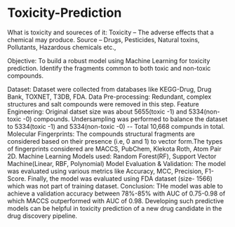 # Toxicity-Prediction
What is toxicity and soureces of it:
      Toxicity – The adverse effects that a chemical may produce.
      Source – Drugs, Pesticides, Natural toxins, Pollutants, Hazardous chemicals etc.,

Objective:
      To build a robust model using Machine Learning for toxicity prediction.
      Identify the fragments common to both toxic and non-toxic compounds.
  
Dataset: 
  Dataset were collected from databases like KEGG-Drug, Drug Bank, TOXNET, T3DB, FDA. 
Data Pre-processing:
  Redundant, complex structures and salt compounds were removed in this step.
Feature Engineering:
  Original datset size was about 5655(toxic -1) and 5334(non-toxic -0) compounds.
  Undersampling was performed to balance the dataset to 5334(toxic -1) and 5334(non-toxic -0) -- Total 10,668 compunds in total.
Molecular Fingerprints:
  The compounds structural fragments are considered based on their presence (i.e, 0 and 1) to vector form.The types of fingerprints considered are MACCS, PubChem, Klekota Roth, Atom Pair 2D.
 Machine Learning Models used:
  Random Forest(RF), Support Vector Machine(Linear, RBF, Polynomial)
 Model Evaluation & Validation:
  The model was evaluated using various metrics like Accuracy, MCC, Precision, F1-Score. Finally, the model was evaluated using FDA dataset (size- 1566) which was not part of training dataset.
Conclusion:
  THe model was able to achieve a validation accuracy between 78%-85% with AUC of 0.75-0.98 of which MACCS outperformed with AUC of 0.98. Developing such predictive models can be helpful in toxicity prediction of a new drug candidate in the drug discovery pipeline.
